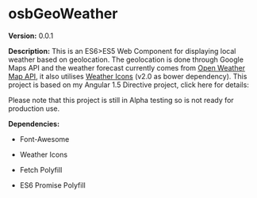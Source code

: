 osbGeoWeather
============

**Version:** 0.0.1

**Description:** This is an ES6>ES5 Web Component for displaying local weather
based on geolocation. The geolocation is done through Google Maps API and the
weather forecast currently comes from [Open Weather Map API][1], it also
utilises [Weather Icons][2] (v2.0 as bower dependency). This project is based on my Angular 1.5 Directive project, click here for details:

[1]: <http://openweathermap.org/>

[2]: <https://github.com/erikflowers/weather-icons>

Please note that this project is still in Alpha testing so is not ready for
production use.

**Dependencies:**

-   Font-Awesome

-   Weather Icons

-   Fetch Polyfill

-   ES6 Promise Polyfill
